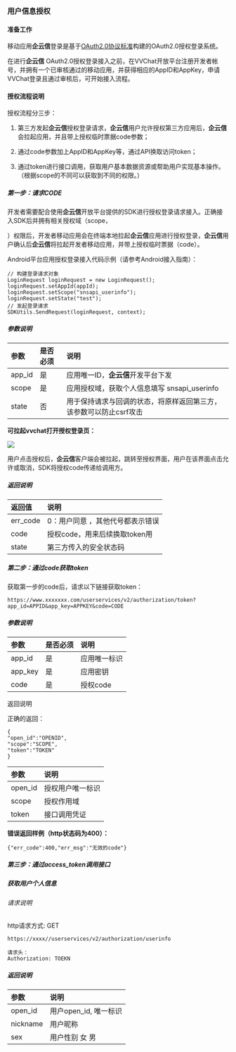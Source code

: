 ### 用户信息授权

#### 准备工作

移动应用**企云信**登录是基于[OAuth2.0协议标准](http://oauth.net/2/)构建的OAuth2.0授权登录系统。

在进行**企云信** OAuth2.0授权登录接入之前，在VVChat开放平台注册开发者帐号，并拥有一个已审核通过的移动应用，并获得相应的AppID和AppKey，申请VVChat登录且通过审核后，可开始接入流程。

#### 授权流程说明

授权流程分三步：

1. 第三方发起**企云信**授权登录请求，**企云信**用户允许授权第三方应用后，**企云信**会拉起应用，并且带上授权临时票据code参数；

2. 通过code参数加上AppID和AppKey等，通过API换取访问token；

3. 通过token进行接口调用，获取用户基本数据资源或帮助用户实现基本操作。（根据scope的不同可以获取到不同的权限。）

##### 第一步：请求CODE

开发者需要配合使用**企云信**开放平台提供的SDK进行授权登录请求接入。正确接入SDK后并拥有相关授权域（scope，

）权限后，开发者移动应用会在终端本地拉起**企云信**应用进行授权登录，**企云信**用户确认后**企云信**将拉起开发者移动应用，并带上授权临时票据（code）。

Android平台应用授权登录接入代码示例（请参考Android接入指南）：

```
// 构建登录请求对象
LoginRequest loginRequest = new LoginRequest();
loginRequest.setAppId(appId);
loginRequest.setScope("snsapi_userinfo");
loginRequest.setState("test");
// 发起登录请求
SDKUtils.SendRequest(loginRequest, context);
```

##### 参数说明

| 参数 | 是否必须 | 说明 |
| :--- | :--- | :--- |
| app\_id | 是 | 应用唯一ID，**企云信**开发平台下发 |
| scope | 是 | 应用授权域，获取个人信息填写 snsapi\_userinfo |
| state | 否 | 用于保持请求与回调的状态，将原样返回第三方，该参数可以防止csrf攻击 |

**可拉起vvchat打开授权登录页：**

![](/images/Screenshot_2018-01-04-20-40-13.png)

用户点击授权后，**企云信**客户端会被拉起，跳转至授权界面，用户在该界面点击允许或取消，SDK将授权code传递给调用方。

##### 返回说明

| 返回值 | 说明 |
| :--- | :--- |
| err\_code | 0：用户同意  ，其他代号都表示错误 |
| code | 授权code，用来后续换取token用 |
| state | 第三方传入的安全状态码 |

##### 第二步：通过code获取token

获取第一步的code后，请求以下链接获取token：

```
https://www.xxxxxxx.com/userservices/v2/authorization/token?app_id=APPID&app_key=APPKEY&code=CODE
```

##### 参数说明

| 参数 | 是否必须 | 说明 |
| :--- | :--- | :--- |
| app\_id | 是 | 应用唯一标识 |
| app\_key | 是 | 应用密钥 |
| code | 是 | 授权code |

返回说明

正确的返回：

```
{ 
"open_id":"OPENID",  
"scope":"SCOPE",
"token":"TOKEN"
}
```

| 参数 | 说明 |
| :--- | :--- |
| open_id | 授权用户唯一标识 |
| scope | 授权作用域 |
| token | 接口调用凭证 |

**错误返回样例（http状态码为400）：**

```
{"err_code":400,"err_msg":"无效的code"}
```

##### 第三步：通过access_token调用接口

##### 获取用户个人信息 

###### 请求说明

http请求方式: GET

```
https://xxxx//userservices/v2/authorization/userinfo

请求头：
Authorization: TOEKN
```

##### 返回说明

| 参数 | 说明 |
| :--- | :--- |
| open\_id | 用户open\_id, 唯一标识 |
| nickname | 用户昵称 |
| sex | 用户性别  女  男 |



